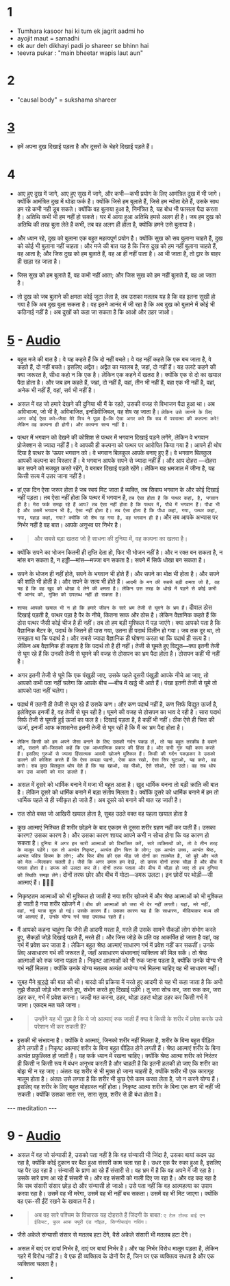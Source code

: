 # 1

- Tumhara kasoor hai ki tum ek jagrit aadmi ho
- ayojit maut = samadhi 
- ek aur deh dikhayi padi jo shareer se bhinn hai
- teevra pukar : "main bheetar wapis laut aun"


# 2
- "causal body" = sukshama shareer

# [3](https://bit.ly/3gK1Fe6)
- हमें अपना दुख दिखाई पड़ता है और दूसरों के चेहरे दिखाई पड़ते हैं। 


# 4

- आए हुए दुख में जागे, आए हुए सुख में जागे, और कभी—कभी प्रयोग के लिए आमंत्रित दुख में भी जागे। क्योंकि आमंत्रित दुख में थोडा फर्क है। क्योंकि जिसे हम बुलाते हैं, जिसे हम न्योता देते हैं, उसके साथ हम रहे कभी नही डूब सकते। क्योंकि वह बुलाया हुआ है, निमंत्रित है, यह बोध भी फासला पैदा करता है। अतिथि कभी भी हम नहीं हो सकते। घर में आया हुआ अतिथि हमसे अलग ही है। जब हम दुख को अतिथि की तरह बुला लेते हैं कभी, तब वह अलग ही होता है, क्योंकि हमने उसे बुलाया है।

- और ध्यान रहे, दुख को बुलाना एक बहुत महत्वपूर्ण प्रयोग है। क्योंकि सुख को सब बुलाना चाहते हैं, दुख को कोई भी बुलाना नहीं चाहता। और मजे की बात यह है कि जिस दुख को हम नहीं बुलाना चाहते हैं, वह आता है; और जिस दुख को हम बुलाते हैं, वह आ ही नहीं पाता है। आ भी जाता है, तो द्वार के बाहर ही खड़ा रह जाता है। 

- जिस सुख को हम बुलाते हैं, वह कभी नहीं आता; और जिस सुख को हम नहीं बुलाते हैं, वह आ जाता है। 

- तो दुख को जब बुलाने की क्षमता कोई जुटा लेता है, तब उसका मतलब यह है कि वह इतना सुखी हो गया है कि अब दुख बुला सकता है। वह इतने आनंद में जी रहा है कि अब दुख को बुलाने में कोई भी कठिनाई नहीं है। अब दुखों को कहा जा सकता है कि आओ और ठहर जाओ।


# [5](https://oshostsang.wordpress.com/2018/07/18/%e0%a4%ae%e0%a5%88%e0%a4%82-%e0%a4%ae%e0%a5%83%e0%a4%a4%e0%a5%8d%e2%80%8d%e0%a4%af%e0%a5%81-%e0%a4%b8%e0%a4%bf%e0%a4%96%e0%a4%be%e0%a4%a4%e0%a4%be-%e0%a4%b9%e0%a5%82%e0%a4%82-%e0%a4%aa%e0%a5%8d-5/) - [Audio](https://oshoworld.com/main-mrityu-sikhata-hun-05/)

- बहुत मजे की बात है। वे यह कहते हैं कि दो नहीं बचते। वे यह नहीं कहते कि एक बच जाता है, वे कहते हैं, दो नहीं बचते। इसलिए अद्वैत। अद्वैत का मतलब है, जहां, दो नहीं हैं। यह उलटे कहने की क्या जरूरत है, सीधा कहो न कि एक है। लेकिन एक कहने में खतरा है। क्योंकि एक से दो का खयाल पैदा होता है। और जब हम कहते हैं, जहां, दो नहीं हैं, वहां, तीन भी नहीं हैं, वहा एक भी नहीं है, वहां, अनेक भी नहीं हैं, वहां, सर्व भी नहीं है।

- असल में वह जो हमारे देखने की दुनिया थी मैं के रहते, उसकी वजह से विभाजन पैदा हुआ था। अब अविभाज्य, जो भी है, अविभाजित, इनडिवीजिबल, वह शेष रह जाता है। `लेकिन उसे जानने के लिए अगर कोई ऐसा करे—जैसा मेरे मित्र ने पूछा है—कि ऐसा अगर करे कि सब में परमात्मा की कल्पना करे! लेकिन वह कल्पना ही होगी। और कल्पना सत्य नहीं है।`


- पत्थर में भगवान को देखने की कोशिश से पत्थर में भगवान दिखाई पड़ने लगेंगे, लेकिन वे भगवान प्रोजेक्शन से ज्यादा नहीं हैं। वे आपकी ही कल्पना को पत्थर पर आरोपित किया गया है। आपने ही थोप दिया है पत्थर के ‘ऊपर भगवान को। वे भगवान बिलकुल आपके बनाए हुए हैं। वे भगवान बिलकुल आपकी कल्पना का विस्तार हैं। वे भगवान आपके सपने से ज्यादा नहीं हैं। और आप दोहरा —दोहरा कर सपने को मजबूत करते रहेंगे, वे बराबर दिखाई पड़ते रहेंगे। लेकिन यह भ्रमजाल में जीना है, यह किसी सत्य में उतर जाना नहीं है।

-  हां,एक दिन ऐसा जरूर होता है जब स्वयं मिट जाता है व्यक्ति, तब सिवाय भगवान के और कोई दिखाई नहीं पड़ता। तब ऐसा नहीं होता कि पत्थर में भगवान है, `तब ऐसा होता है कि पत्थर कहां, है, भगवान ही है। मेरा फर्क समझ रहे हैं आप? तब ऐसा नहीं होता है कि पत्थर में, पौधे में भगवान हैं। पौधा भी है और उसमें भगवान भी है, ऐसा नहीं होता है। तब ऐसा होता है कि पौधा कहां, गया, पत्थर कहां, गया, पहाड़ कहां, गया? क्योंकि जो शेष रह गया है, वह भगवान ही है।` और तब आपके अभ्यास पर निर्भर नहीं है वह बात। आपके अनुभव पर निर्भर है।

- > और सबसे बड़ा खतरा जो है साधना की दुनिया में, वह कल्पना का खतरा है।

- क्योंकि सपने का भोजन कितनी ही तृप्ति देता हो, फिर भी भोजन नहीं है। और न रक्त बन सकता है, न मांस बन सकता है, न हड्डी—मांस—मज्जा बन सकता है। सपने में सिर्फ धोखा बन सकता है।

- सपने के भोजन ही नहीं होते, सपने के भगवान भी होते हैं। और सपने का मोक्ष भी होता है। और सपने की शांति भी होती है। और सपने के सत्य भी होते हैं। `आदमी के मन की सबसे बड़ी क्षमता जो है, वह यह है कि वह खुद को धोखा दे लेने की क्षमता है। लेकिन उस तरह के धोखे में पड़ने से कोई कभी भी आनंद को, मुक्ति को उपलब्ध नहीं हो सकता है।`

- `शायद आपको खयाल भी न हो कि हमारे जीवन के सारे भ्रम तेजी से घूमने के भ्रम हैं।` दीवाल ठोस दिखाई पड़ती है, पत्थर पड़ा है पैर के नीचे, कितना साफ और ठोस है। लेकिन वैज्ञानिक कहते हैं कि ठोस पत्थर जैसी कोई चीज है ही नहीं। तब तो हम बड़ी मुश्किल में पड़ जाएंगे। क्या आपको पता है कि वैज्ञानिक मैटर के, पदार्थ के जितने ही पास गया, उतना ही पदार्थ विलीन हो गया। जब तक दूर था, तो समझता था कि पदार्थ है। और सबसे ज्यादा वैज्ञानिक ही घोषणा करता था कि पदार्थ ही सत्य है। लेकिन अब वैज्ञानिक ही कहता है कि पदार्थ तो है ही नहीं। तेजी से घूमते हुए विद्युत—क्या इतनी तेजी से घूम रहे हैं कि उनकी तेजी से घूमने की वजह से ठोसपन का भ्रम पैदा होता है। ठोसपन कहीं भी नहीं है।

- अगर इतनी तेजी से घूमे कि एक पंखुड़ी जाए, उसके पहले दूसरी पंखुड़ी आपके नीचे आ जाए, तो आपको कभी पता नहीं चलेगा कि आपके बीच —बीच में खड्डे भी आते हैं। पंखा इतनी तेजी से घूमे तो आपको पता नहीं चलेगा।

- पदार्थ में उतनी ही तेजी से घूम रहे हैं उसके कण। और कण पदार्थ नहीं है, कण सिर्फ विद्युत ऊर्जा है, इलेक्ट्रिक इनर्जी है, वह तेजी से घूम रही है। घूमने की वजह से ठोसपन का भाव दे रही है। सारा पदार्थ सिर्फ तेजी से घूमती हुई ऊर्जा का फल है। दिखाई पड़ता है, है कहीं भी नहीं। ठीक ऐसे ही चित्त की ऊर्जा, इनर्जी आफ काशसनेस इतनी तेजी से घूम रही है कि मैं का भ्रम पैदा होता है।

- `लेकिन किसी को हम अपने जैसा बनाने के लिए उसकी गर्दन पकड़ लें, तो यह बहुत तरकीब है दबाने की, सताने की—जिसको कहें कि एक आध्यात्मिक प्रकार की हिंसा है। और सभी गुरु यही काम करते हैं। इसलिए गुरुओं से ज्यादा हिंसात्मक आदमी खोजने मुश्किल हैं। किसी की गर्दन पकड़कर वे उसको डालने की कोशिश करते हैं कि ऐसा कपड़ा पहनो, ऐसा बाल रखो, ऐसा सिर घुटाओ, यह करो, वह करो। सब कुछ बिलकुल थोप देते हैं कि यह खाओ, वह पीओ, ऐसे सोओ, ऐसे उठो। वह सब थोप कर उस आदमी को मार डालते हैं।`

- असल में दूसरे को धार्मिक बनाने में मजा भी बहुत आता है। खुद धार्मिक बनना तो बड़ी क्रांति की बात है। लेकिन दूसरे को धार्मिक बनाने में बड़ा संतोष मिलता है। क्योंकि दूसरे को धार्मिक बनाने में हम तो धार्मिक पहले से ही स्वीकृत हो जाते हैं। अब दूसरे को बनाने की बात रह जाती है। 

- रात सोते वक्त जो आखिरी खयाल होता है, सुबह उठते वक्त वह पहला खयाल होता है

- कुछ आत्माएं निश्चित ही शरीर छोड़ने के बाद एकदम से दूसरा शरीर ग्रहण नहीं कर पाती हैं। उसका कारण? उसका कारण है। और उसका कारण शायद आपने कभी न सोचा होगा कि यह कारण हो सकता है। `दुनिया में अगर हम सारी आत्माओं को विभाजित करें, सारे व्यक्तित्वों को, तो वे तीन तरह के मालूम पड़ेंगे। एक तो अत्यंत निकृष्ट, अत्यंत हीन चित्त के लोग; एक अत्यंत उच्च, अत्यंत श्रेष्ठ, अत्यंत पवित्र किस्म के लोग; और फिर बीच की एक भीड़ जो दोनों का तालमेल है, जो बुरे और भले को मेल —मिलाकर चलती है। जैसे कि अगर डमरू हम देखें, तो डमरू दोनों तरफ चौड़ा है और बीच में पतला होता है। डमरू को उलटा कर लें। दोनों तरफ पतला और बीच में चौड़ा हो जाए तो हम दुनिया की स्थिति समझ लेंगे।` दोनों तरफ छोर और बीच में मोटा—डमरू उलटा। इन छोरों पर थोड़ी—सी आत्माएं हैं। 🔷🔷🔷

- निकृष्टतम आत्माओं को भी मुश्किल हो जाती है नया शरीर खोजने में और श्रेष्ठ आत्माओं को भी मुश्किल हो जाती है नया शरीर खोजने में। `बीच की आत्माओं को जरा भी देर नहीं लगती। यहां, मरे नहीं, वहां, नई यात्रा शुरू हो गई। उसके कारण हैं। उसका कारण यह है कि साधारण, मीडियाकर मध्य की जो आत्माएं हैं, उनके योग्य गर्भ सदा उपलब्ध रहते हैं।` 

- मैं आपको कहना चाहूंगा कि जैसे ही आदमी मरता है, मरते ही उसके सामने सैकड़ों लोग संभोग करते हुए, सैकड़ों जोड़े दिखाई पड़ते हैं, मरते ही। और जिस जोड़े के प्रति वह आकर्षित हो जाता है वहां, वह गर्भ में प्रवेश कर जाता है। लेकिन बहुत श्रेष्ठ आत्माएं साधारण गर्भ में प्रवेश नहीं कर सकतीं। उनके लिए असाधारण गर्भ की जरूरत है, जहॉं असाधारण संभावनाएं व्यक्तित्व की मिल सकें। तो श्रेष्ठ आत्माओं को रुक जाना पड़ता है। निकृष्ट आत्माओं को भी रुक जाना पडता है, क्योंकि उनके योग्य भी गर्भ नहीं मिलता। क्योंकि उनके योग्य मतलब अत्यंत अयोग्य गर्भ मिलना चाहिए वह भी साधारण नहीं।

- सुबह मैंने [बारदो](https://en.wikipedia.org/wiki/Bardo) की बात की थी। बारदो की प्रक्रिया में मरते हुए आदमी से यह भी कहा जाता है कि अभी तुझे सैकड़ों जोड़े भोग करते हुए, संभोग करते हुए दिखाई पड़ेंगे। तू जरा सोच कर, जरा रुक कर, जरा ठहर कर, गर्भ में प्रवेश करना। जल्दी मत करना, ठहर, थोड़ा ठहर! थोड़ा ठहर कर किसी गर्भ में जाना। एकदम मत चले जाना।

- > उन्होंने यह भी पूछा है कि ये जो आत्माएं रुक जाती हैं क्या वे किसी के शरीर में प्रवेश करके उसे परेशान भी कर सकती हैं?

- इसकी भी संभावना है। क्योंकि वे आत्माएं, जिनको शरीर नहीं मिलता है, शरीर के बिना बहुत पीड़ित होने लगती हैं। निकृष्ट आत्माएं शरीर के बिना बहुत पीड़ित होने लगती हैं। श्रेष्ठ आत्माएं शरीर के बिना अत्यंत प्रफुल्लित हो जाती हैं। यह फर्क ध्यान में रखना चाहिए। क्योंकि श्रेष्ठ आत्मा शरीर को निरंतर ही किसी न किसी रूप में बंधन अनुभव करती है और चाहती है कि इतनी हलकी हो जाए कि शरीर का बोझ भी न रह जाए। अंततः वह शरीर से भी मुक्त हो जाना चाहती है, क्योंकि शरीर भी एक कारागृह मालूम होता है। अंततः उसे लगता है कि शरीर भी कुछ ऐसे काम करवा लेता है, जो न करने योग्य हैं। इसलिए वह शरीर के लिए बहुत मोहग्रस्त नहीं होता। निकृष्ट आत्मा शरीर के बिना एक क्षण भी नहीं जी सकती। क्योंकि उसका सारा रस, सारा सुख, शरीर से ही बंधा होता है।

--- meditation ---


# 9 - [Audio](https://oshoworld.com/main-mrityu-sikhata-hun-09/)


- असल में वह जो संन्यासी है, उसको पता नहीं है कि वह संन्यासी भी जिंदा है, उसका बायां कदम उठ रहा है, क्योंकि कोई दुकान पर बैठा हुआ संसारी काम चला रहा है। उधर एक पैर रुका हुआ है, इसलिए यह पैर उठ रहा है। संन्यासी के प्राण आ रहे हैं संसारी से। वह भ्रम में है कि वह अपने में जी रहा है। उसके सारे प्राण आ रहे हैं संसारी से। और वह संसारी को गाली दिए जा रहा है। और वह कह रहा है कि सब संसारी संसार छोड़ दो और संन्यासी हो जाओ। उसे पता नहीं कि वह आत्महत्या का उपाय करवा रहा है। उसमें वह भी मरेगा, उसमें वह भी नहीं बच सकता। उसमें वह भी मिट जाएगा। क्योंकि वह एक-सी ईंटें रखने के खयाल में है।

- > अब वह सारे पश्चिम के विचारक यह दोहराते हैं जिंदगी के बाबत: `ए टेल टोल्ड बाई एन ईडियट, फुल आफ फ्यूरी एंड नॉइज़, सिग्नीफाइंग नथिंग।`

- जैसे अकेले संन्यासी संसार से मतलब हटा देंगे, वैसे अकेले संसारी भी मतलब हटा देंगे।
- असल में बाएं पर दायां निर्भर है, दाएं पर बायां निर्भर है। और यह निर्भर विरोध मालूम पड़ता है, लेकिन गहरे में विरोध नहीं है। ये एक ही व्यक्तित्व के दोनों पैर हैं, जिन पर एक व्यक्तित्व सधता है और एक व्यक्तित्व चलता है।
- 
